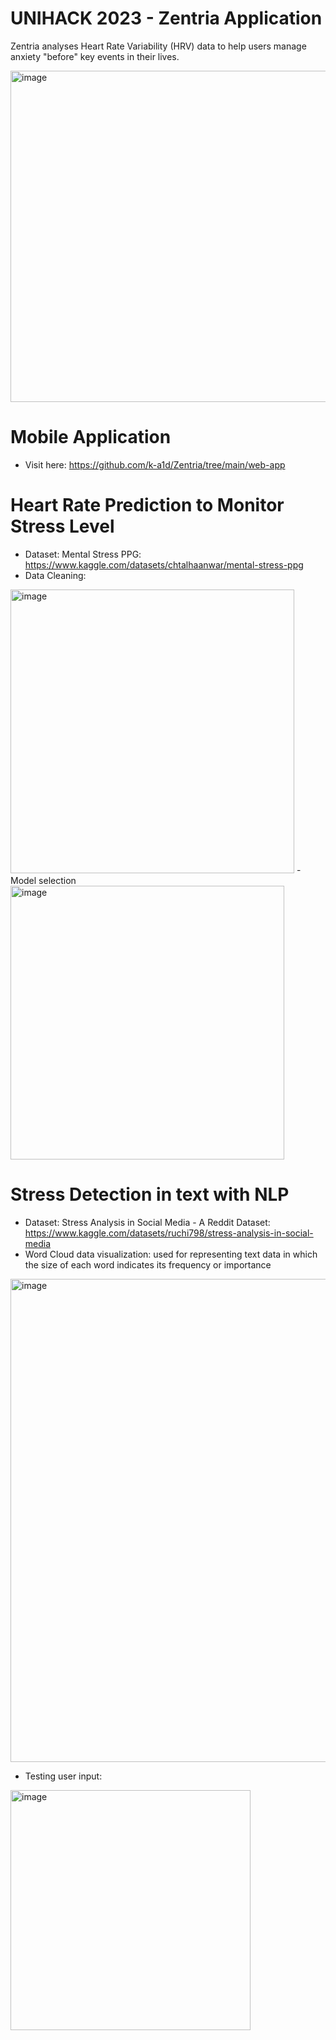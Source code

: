 # UNIHACK 2023 - Zentria Application

Zentria analyses Heart Rate Variability (HRV) data to help users manage anxiety "before" key events in their lives.

<img width="530" alt="image" src="https://user-images.githubusercontent.com/90888090/222943905-5f307023-f1e8-4649-a41f-c2aa36b285b5.png">

# Mobile Application
- Visit here: https://github.com/k-a1d/Zentria/tree/main/web-app

# Heart Rate Prediction to Monitor Stress Level
- Dataset: Mental Stress PPG: https://www.kaggle.com/datasets/chtalhaanwar/mental-stress-ppg
- Data Cleaning:
<img width="454" alt="image" src="https://user-images.githubusercontent.com/90888090/222922223-f22940a9-dc4c-430f-bb45-79b6f3c7c9a9.png">
- Model selection

<img width="438" alt="image" src="https://user-images.githubusercontent.com/90888090/222922285-2a4e028c-a0e8-4422-89e0-e0ea77c3dca0.png">

# Stress Detection in text with NLP
- Dataset: Stress Analysis in Social Media - A Reddit Dataset: https://www.kaggle.com/datasets/ruchi798/stress-analysis-in-social-media
- Word Cloud data visualization: used for representing text data in which the size of each word indicates its frequency or importance
<img width="773" alt="image" src="https://user-images.githubusercontent.com/90888090/222922460-52ebf8e2-7131-4482-a293-1c0c88227f6b.png">

- Testing user input:

<img width="384" alt="image" src="https://user-images.githubusercontent.com/90888090/222922492-4e581a6e-7ed9-40d8-9ea6-7703d35266a6.png">


